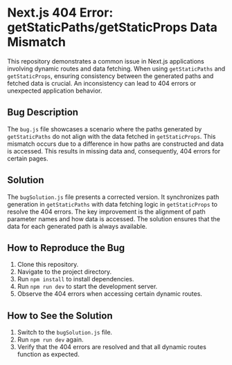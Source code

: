 # Next.js 404 Error: getStaticPaths/getStaticProps Data Mismatch

This repository demonstrates a common issue in Next.js applications involving dynamic routes and data fetching.  When using `getStaticPaths` and `getStaticProps`, ensuring consistency between the generated paths and fetched data is crucial. An inconsistency can lead to 404 errors or unexpected application behavior.

## Bug Description

The `bug.js` file showcases a scenario where the paths generated by `getStaticPaths` do not align with the data fetched in `getStaticProps`. This mismatch occurs due to a difference in how paths are constructed and data is accessed.  This results in missing data and, consequently, 404 errors for certain pages.

## Solution

The `bugSolution.js` file presents a corrected version. It synchronizes path generation in `getStaticPaths` with data fetching logic in `getStaticProps` to resolve the 404 errors.  The key improvement is the alignment of path parameter names and how data is accessed.  The solution ensures that the data for each generated path is always available.

## How to Reproduce the Bug

1. Clone this repository.
2. Navigate to the project directory.
3. Run `npm install` to install dependencies.
4. Run `npm run dev` to start the development server.
5. Observe the 404 errors when accessing certain dynamic routes.

## How to See the Solution

1. Switch to the `bugSolution.js` file.
2. Run `npm run dev` again.
3. Verify that the 404 errors are resolved and that all dynamic routes function as expected.